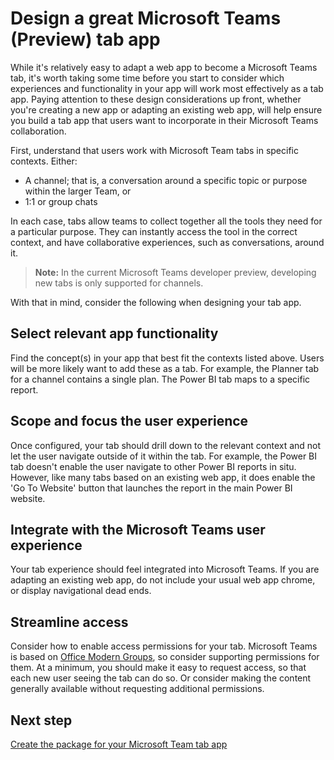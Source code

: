 ﻿# Design a great Microsoft Teams (Preview) tab app

While it's relatively easy to adapt a web app to become a Microsoft Teams tab, it's worth taking some time before you start to consider which experiences and functionality in your app will work most effectively as a tab app. Paying attention to these design considerations up front, whether you're creating a new app or adapting an existing web app, will help ensure you build a tab app that users want to incorporate in their Microsoft Teams collaboration.

First, understand that users work with Microsoft Team tabs in specific contexts. Either:

* A channel; that is, a conversation around a specific topic or purpose within the larger Team, or
* 1:1 or group chats

In each case, tabs allow teams to collect together all the tools they need for a particular purpose. They can instantly access the tool in the correct context, and have collaborative experiences, such as conversations, around it.

>**Note:** In the current Microsoft Teams developer preview, developing new tabs is only supported for channels.

With that in mind, consider the following when designing your tab app.

## Select relevant app functionality

Find the concept(s) in your app that best fit the contexts listed above.  Users will be more likely want to add these as a tab. For example, the Planner tab for a channel contains a single plan.  The Power BI tab maps to a specific report.

## Scope and focus the user experience

Once configured, your tab should drill down to the relevant context and not let the user navigate outside of it within the tab. For example, the Power BI tab doesn't enable the user navigate to other Power BI reports in situ.  However, like many tabs based on an existing web app, it does enable the 'Go To Website' button that launches the report in the main Power BI website.

## Integrate with the Microsoft Teams user experience

Your tab experience should feel integrated into Microsoft Teams. If you are adapting an existing web app, do not include your usual web app chrome, or display navigational dead ends. 

## Streamline access 

Consider how to enable access permissions for your tab. Microsoft Teams is based on [Office Modern Groups](https://support.office.com/en-us/article/Learn-about-Office-365-groups-b565caa1-5c40-40ef-9915-60fdb2d97fa2), so consider supporting permissions for them. At a minimum, you should make it easy to request access, so that each new user seeing the tab can do so. Or consider making the content generally available without requesting additional permissions.

## Next step

[Create the package for your Microsoft Team tab app](createtabpackage.md)


